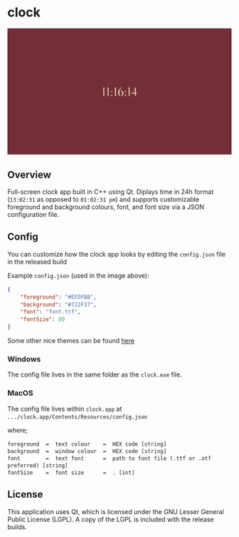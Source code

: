 # clock

![screenshot](./Assets/hero%20image.png)

## Overview
Full-screen clock app built in C++ using Qt. Diplays time in 24h format (`13:02:31` as opposed to `01:02:31 pm`) and supports customizable foreground and background colours, font, and font size via a JSON configuration file.

## Config
You can customize how the clock app looks by editing the `config.json` file in the released build  
  
Example `config.json` (used in the image above):
```json
{
    "foreground": "#EFDFBB",
    "background": "#722F37",
    "font": "font.ttf",
    "fontSize": 80
}
```
  
Some other nice themes can be found [here](./themes.md)
  

### Windows
The config file lives in the same folder as the `clock.exe` file.
### MacOS
The config file lives within `clock.app` at `.../clock.app/Contents/Resources/config.json`  
  

where;  
```
foreground  =  text colour    =  HEX code [string]  
background  =  window colour  =  HEX code [string]  
font        =  text font      =  path to font file (.ttf or .otf preferred) [string]  
fontSize    =  font size      =  . [int]
```

## License
This application uses Qt, which is licensed under the GNU Lesser General Public License (LGPL). A copy of the LGPL is included with the release builds.